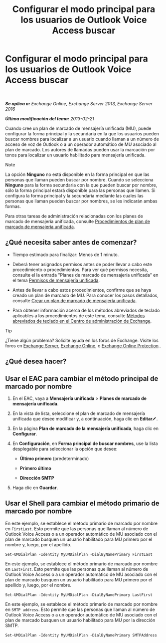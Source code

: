 ﻿---
title: 'Configurar el modo principal para los usuarios de Outlook Voice Access buscar'
TOCTitle: Configurar el modo principal para los usuarios de Outlook Voice Access buscar
ms:assetid: 3d93a037-5820-41d3-9206-69f534414daf
ms:mtpsurl: https://technet.microsoft.com/es-es/library/Aa997563(v=EXCHG.150)
ms:contentKeyID: 49895589
ms.date: 05/22/2018
mtps_version: v=EXCHG.150
ms.translationtype: MT
---

# Configurar el modo principal para los usuarios de Outlook Voice Access buscar

 

_**Se aplica a:** Exchange Online, Exchange Server 2013, Exchange Server 2016_

_**Última modificación del tema:** 2013-02-21_

Cuando cree un plan de marcado de mensajería unificada (MU), puede configurar la forma principal y la secundaria en la que los usuarios pueden buscar nombres para localizar a un usuario cuando llaman a un número de acceso de voz de Outlook o a un operador automático de MU asociado al plan de marcado. Los autores de llamadas pueden usar la marcación por tonos para localizar un usuario habilitado para mensajería unificada.


> [!NOTE]
> La opción <STRONG>Ninguno</STRONG> no está disponible en la forma principal en que las personas que llaman pueden buscar por nombre. Cuando se selecciona <STRONG>Ninguno</STRONG> para la forma secundaria con la que pueden buscar por nombre, sólo la forma principal estará disponible para las personas que llamen. Si configura la forma principal y la secundaria mediante las cuales las personas que llaman pueden buscar por nombres, se les indicarán ambas formas.



Para otras tareas de administración relacionadas con los planes de marcado de mensajería unificada, consulte [Procedimientos de plan de marcado de mensajería unificada](um-dial-plan-procedures-exchange-2013-help.md).

## ¿Qué necesita saber antes de comenzar?

  - Tiempo estimado para finalizar: Menos de 1 minuto.

  - Deberá tener asignados permisos antes de poder llevar a cabo este procedimiento o procedimientos. Para ver qué permisos necesita, consulte el la entrada "Planes de marcado de mensajería unificada" en el tema [Permisos de mensajería unificada](unified-messaging-permissions-exchange-2013-help.md).

  - Antes de llevar a cabo estos procedimientos, confirme que se haya creado un plan de marcado de MU. Para conocer los pasos detallados, consulte [Crear un plan de marcado de mensajería unificada](https://docs.microsoft.com/es-es/exchange/voice-mail-unified-messaging/connect-voice-mail-system/create-um-dial-plan).

  - Para obtener información acerca de los métodos abreviados de teclado aplicables a los procedimientos de este tema, consulte [Métodos abreviados de teclado en el Centro de administración de Exchange](keyboard-shortcuts-in-the-exchange-admin-center-exchange-online-protection-help.md).


> [!TIP]
> ¿Tiene algún problema? Solicite ayuda en los foros de Exchange. Visite los foros en <A href="https://go.microsoft.com/fwlink/p/?linkid=60612">Exchange Server</A>, <A href="https://go.microsoft.com/fwlink/p/?linkid=267542">Exchange Online</A>, o <A href="https://go.microsoft.com/fwlink/p/?linkid=285351">Exchange Online Protection</A>..



## ¿Qué desea hacer?

## Usar el EAC para cambiar el método principal de marcado por nombre

1.  En el EAC, vaya a **Mensajería unificada** \> **Planes de marcado de mensajería unificada**.

2.  En la vista de lista, seleccione el plan de marcado de mensajería unificada que desee modificar y, a continuación, haga clic en **Editar**![Icono Editar](images/Bb124582.6f53ccb2-1f13-4c02-bea0-30690e6ea71d(EXCHG.150).gif "Icono Editar").

3.  En la página **Plan de marcado de la mensajería unificada**, haga clic en **Configurar**.

4.  En **Configuración**, en **Forma principal de buscar nombres**, use la lista desplegable para seleccionar la opción que desee:
    
      - **Último primero** (predeterminado)
    
      - **Primero último**
    
      - **Dirección SMTP**

5.  Haga clic en **Guardar**.

## Usar el Shell para cambiar el método primario de marcado por nombre

En este ejemplo, se establece el método primario de marcado por nombre en `FirstLast`. Esto permite que las personas que llaman al número de Outlook Voice Access o a un operador automático de MU asociado con el plan de marcado busquen un usuario habilitado para MU primero por el nombre y, luego, por el apellido.

    Set-UMDialPlan -Identity MyUMDialPlan -DialByNamePrimary FirstLast

En este ejemplo, se establece el método primario de marcado por nombre en `LastFirst`. Esto permite que las personas que llaman al número de Outlook Voice Access o a un operador automático de MU asociado con el plan de marcado busquen un usuario habilitado para MU primero por el apellido y, luego, por el nombre.

    Set-UMDialPlan -Identity MyUMDialPlan -DialByNamePrimary LastFirst 

En este ejemplo, se establece el método primario de marcado por nombre en `SMTP address`. Esto permite que las personas que llaman al número de Outlook Voice Access o a un operador automático de MU asociado con el plan de marcado busquen un usuario habilitado para MU por la dirección SMTP.

    Set-UMDialPlan -Identity MyUMDialPlan -DialByNamePrimary SMTPAddress

